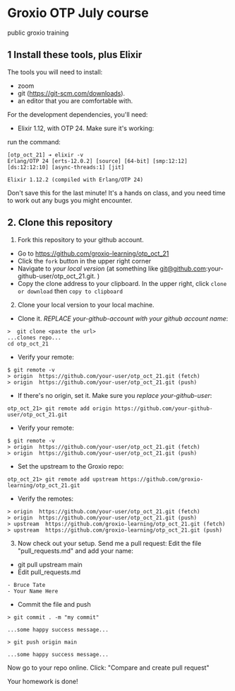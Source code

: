 # Groxio OTP July course
public groxio training

## 1 Install these tools, plus Elixir

The tools you will need to install: 

- zoom 
- git (https://git-scm.com/downloads). 
- an editor that you are comfortable with. 

For the development dependencies, you'll need: 

- Elixir 1.12, with OTP 24. Make sure it's working: 

run the command: 

```
[otp_oct_21] ➔ elixir -v
Erlang/OTP 24 [erts-12.0.2] [source] [64-bit] [smp:12:12] [ds:12:12:10] [async-threads:1] [jit]

Elixir 1.12.2 (compiled with Erlang/OTP 24)
```

Don't save this for the last minute! It's a hands on class, and you need time to work out any bugs you might encounter. 


## 2. Clone this repository

1. Fork this repository to your github account. 

- Go to https://github.com/groxio-learning/otp_oct_21
- Click the `fork` button in the upper right corner
- Navigate to *your local version* (at something like git@github.com:your-github-user/otp_oct_21.git. )
- Copy the clone address to your clipboard. In the upper right, click `clone or download` then `copy to clipboard`

2. Clone your local version to your local machine. 

- Clone it. *REPLACE your-github-account with your github account name*:  

```
>  git clone <paste the url>
...clones repo...
cd otp_oct_21
```

- Verify your remote: 

```
$ git remote -v
> origin  https://github.com/your-user/otp_oct_21.git (fetch)
> origin  https://github.com/your-user/otp_oct_21.git (push)
```


- If there's no origin, set it. Make sure you *replace your-github-user*:

```
otp_oct_21> git remote add origin https://github.com/your-github-user/otp_oct_21.git
```

- Verify your remote: 

```
$ git remote -v
> origin  https://github.com/your-user/otp_oct_21.git (fetch)
> origin  https://github.com/your-user/otp_oct_21.git (push)
```

- Set the upstream to the Groxio repo:

```
otp_oct_21> git remote add upstream https://github.com/groxio-learning/otp_oct_21.git
```

- Verify the remotes: 

```
> origin  https://github.com/your-user/otp_oct_21.git (fetch)
> origin  https://github.com/your-user/otp_oct_21.git (push)
> upstream  https://github.com/groxio-learning/otp_oct_21.git (fetch)
> upstream  https://github.com/groxio-learning/otp_oct_21.git (push)
```

3. Now check out your setup. Send me a pull request: Edit the file "pull_requests.md" and add your name: 

- git pull upstream main
- Edit pull_requests.md

```
- Bruce Tate
- Your Name Here
```

- Commit the file and push

```
> git commit . -m "my commit"

...some happy success message...

> git push origin main

...some happy success message...
```

Now go to your repo online. Click: "Compare and create pull request" 

Your homework is done!
